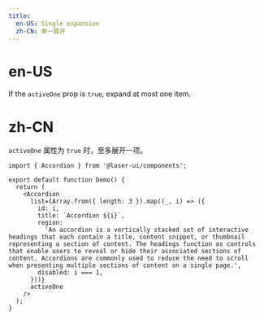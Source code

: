 ```yaml
---
title:
  en-US: Single expansion
  zh-CN: 单一展开
---
```


# en-US

If the `activeOne` prop is `true`, expand at most one item.

# zh-CN

`activeOne` 属性为 `true` 时，至多展开一项。

```tsx
import { Accordion } from '@laser-ui/components';

export default function Demo() {
  return (
    <Accordion
      list={Array.from({ length: 3 }).map((_, i) => ({
        id: i,
        title: `Accordion ${i}`,
        region:
          'An accordion is a vertically stacked set of interactive headings that each contain a title, content snippet, or thumbnail representing a section of content. The headings function as controls that enable users to reveal or hide their associated sections of content. Accordions are commonly used to reduce the need to scroll when presenting multiple sections of content on a single page.',
        disabled: i === 1,
      }))}
      activeOne
    />
  );
}
```
